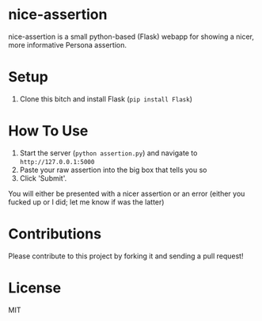 nice-assertion
==============

nice-assertion is a small python-based (Flask) webapp for showing a nicer, more informative Persona assertion.

Setup
==========

1. Clone this bitch and install Flask (`pip install Flask`)

How To Use
==========

1. Start the server (`python assertion.py`) and navigate to `http://127.0.0.1:5000`
2. Paste your raw assertion into the big box that tells you so
3. Click 'Submit'.

You will either be presented with a nicer assertion or an error (either you fucked up or I did; let me know if was the latter)

Contributions
=============

Please contribute to this project by forking it and sending a pull request!

License
=======

MIT
